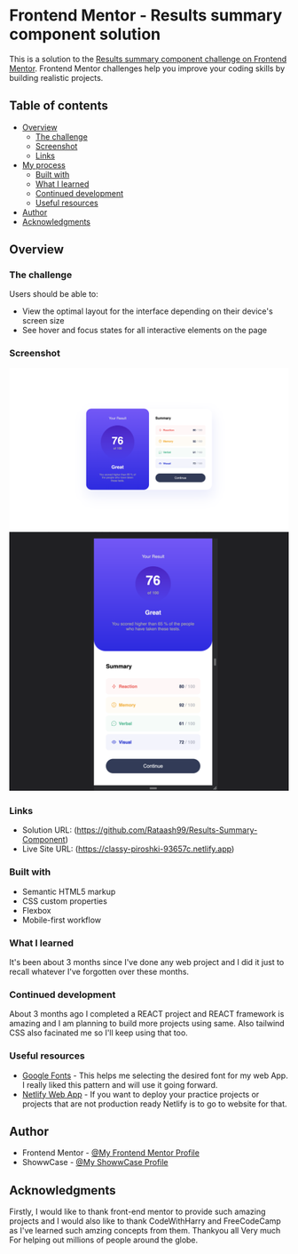 # Frontend Mentor - Results summary component solution

This is a solution to the [Results summary component challenge on Frontend Mentor](https://www.frontendmentor.io/challenges/results-summary-component-CE_K6s0maV). Frontend Mentor challenges help you improve your coding skills by building realistic projects. 

## Table of contents

- [Overview](#overview)
  - [The challenge](#the-challenge)
  - [Screenshot](#screenshot)
  - [Links](#links)
- [My process](#my-process)
  - [Built with](#built-with)
  - [What I learned](#what-i-learned)
  - [Continued development](#continued-development)
  - [Useful resources](#useful-resources)
- [Author](#author)
- [Acknowledgments](#acknowledgments)

## Overview

### The challenge

Users should be able to:

- View the optimal layout for the interface depending on their device's screen size
- See hover and focus states for all interactive elements on the page

### Screenshot

![](./Screenshots/ss1.png)
![](./Screenshots/ss2.png)

### Links

- Solution URL: (https://github.com/Rataash99/Results-Summary-Component)
- Live Site URL: (https://classy-piroshki-93657c.netlify.app)

### Built with

- Semantic HTML5 markup
- CSS custom properties
- Flexbox
- Mobile-first workflow

### What I learned

It's been about 3 months since I've done any web project and I did it just to recall whatever I've forgotten over these months.

### Continued development

About 3 months ago I completed a REACT project and REACT framework is amazing and I am planning to build more projects using same. 
Also tailwind CSS also facinated me so I'll keep using that too.

### Useful resources

- [Google Fonts](https://www.fonts.google.com) - This helps me selecting the desired font for my web App. I really liked this pattern and will use it going forward.
- [Netlify Web App](https://www.netlify.com) - If you want to deploy your practice projects or projects that are not production ready Netlify is to go to website for that.

## Author

- Frontend Mentor - [@My Frontend Mentor Profile](https://www.frontendmentor.io/profile/Rataash99)
- ShowwCase - [@My ShowwCase Profile](https://rataash99.showwcase.com)

## Acknowledgments

Firstly, I would like to thank front-end mentor to provide such amazing projects and I would also like to thank CodeWithHarry and FreeCodeCamp as I've learned such amzing concepts from them. Thankyou all Very much For helping out millions of people around the globe.
